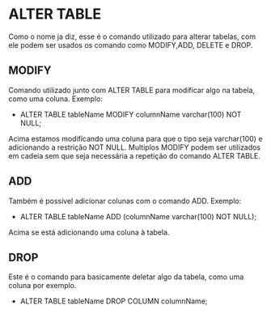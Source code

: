 # ALTER TABLE

Como o nome ja diz, esse é o comando utilizado para alterar tabelas, com ele podem ser usados os comando como MODIFY,ADD, DELETE e DROP.

## MODIFY

Comando utilizado junto com ALTER TABLE para modificar algo na tabela, como uma coluna.
Exemplo:

* ALTER TABLE tableName MODIFY columnName varchar(100) NOT NULL;

Acima estamos modificando uma coluna para que o tipo seja varchar(100) e adicionando a restrição NOT NULL.
Multiplos MODIFY podem ser utilizados em cadeia sem que seja necessária a repetição do comando ALTER TABLE.

## ADD

Também é possível adicionar colunas com o comando ADD.
Exemplo:

* ALTER TABLE tableName ADD (columnName varchar(100) NOT NULL);

Acima se está adicionando uma coluna à tabela.

## DROP

Este é o comando para basicamente deletar algo da tabela, como uma coluna por exemplo.

* ALTER TABLE tableName DROP COLUMN columnName;